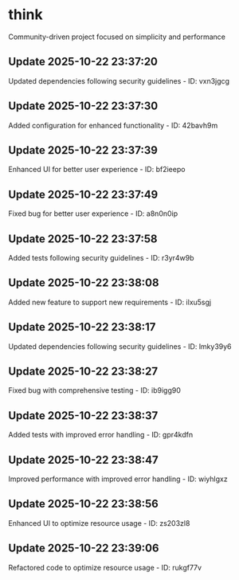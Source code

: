 # think
Community-driven project focused on simplicity and performance

## Update 2025-10-22 23:37:20
Updated dependencies following security guidelines - ID: vxn3jgcg


## Update 2025-10-22 23:37:30
Added configuration for enhanced functionality - ID: 42bavh9m


## Update 2025-10-22 23:37:39
Enhanced UI for better user experience - ID: bf2ieepo


## Update 2025-10-22 23:37:49
Fixed bug for better user experience - ID: a8n0n0ip


## Update 2025-10-22 23:37:58
Added tests following security guidelines - ID: r3yr4w9b


## Update 2025-10-22 23:38:08
Added new feature to support new requirements - ID: ilxu5sgj


## Update 2025-10-22 23:38:17
Updated dependencies following security guidelines - ID: lmky39y6


## Update 2025-10-22 23:38:27
Fixed bug with comprehensive testing - ID: ib9igg90


## Update 2025-10-22 23:38:37
Added tests with improved error handling - ID: gpr4kdfn


## Update 2025-10-22 23:38:47
Improved performance with improved error handling - ID: wiyhlgxz


## Update 2025-10-22 23:38:56
Enhanced UI to optimize resource usage - ID: zs203zl8


## Update 2025-10-22 23:39:06
Refactored code to optimize resource usage - ID: rukgf77v

